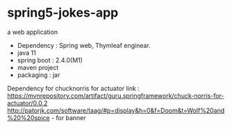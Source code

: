 # spring5-jokes-app
a web application 

- Dependency : Spring web, Thymleaf enginear.
- java 11
- spring boot : 2.4.0(M1)
- maven project
- packaging : jar


Dependency for chucknorris for actuator link : https://mvnrepository.com/artifact/guru.springframework/chuck-norris-for-actuator/0.0.2 
http://patorjk.com/software/taag/#p=display&h=0&f=Doom&t=Wolf%20and%20%20spice - for banner